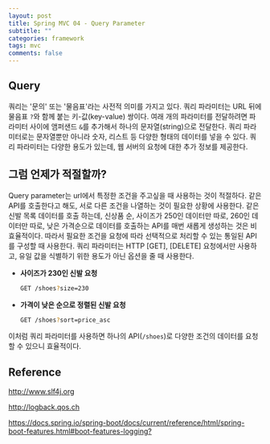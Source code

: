 ```yaml
---
layout: post
title: Spring MVC 04 - Query Parameter
subtitle: ""
categories: framework
tags: mvc
comments: false
---
```


## Query

쿼리는 '문의' 또는 '물음표'라는 사전적 의미를 가지고 있다. 쿼리 파라미터는 URL 뒤에 물음표 `?`와 함께 붙는 키-값(key-value)
쌍이다. 여래 개의 파라미터를 전달하려면 파라미터 사이에 앰퍼샌드 `&`를 추가해서 하나의 문자열(string)으로 전달한다.
쿼리 파라미터로는 문자열뿐만 아니라 숫자, 리스트 등 다양한 형태의 데이터를 넣을 수 있다.
쿼리 파라미터는 다양한 용도가 있는데, 웹 서버의 요청에 대한 추가 정보를 제공한다.

## 그럼 언제가 적절할까?

Query parameter는 url에서 특정한 조건을 주고싶을 때 사용하는 것이 적절하다.
같은 API를 호출한다고 해도, 서로 다른 조건을 나열하는 것이 필요한 상황에 사용한다.
같은 신발 목록 데이터를 호출 하는데, 신상품 순, 사이즈가 250인 데이터만 따로, 260인 데이터만 따로, 낮은 가격순으로 데이터를 호출하는
API를 매번 새롭게 생성하는 것은 비효율적이다. 따라서 필요한 조건을 요청에 따라 선택적으로 처리할 수 있는 통일된 API를 구성할 때 사용한다.
쿼리 파라미터는 HTTP [GET], [DELETE] 요청에서만 사용하고, 유일 값을 식별하기 위한 용도가 아닌 옵션을 줄 때 사용한다.

- **사이즈가 230인 신발 요청**

    ```bash
    GET /shoes?size=230
    ```

- **가격이 낮은 순으로 정렬된 신발 요청**

    ```bash
    GET /shoes?sort=price_asc
    ```
  
이처럼 쿼리 파라미터를 사용하면 하나의 API(`/shoes`)로 다양한 조건의 데이터를 요청할 수 있으니 효율적이다.

## Reference

<http://www.slf4j.org>

<http://logback.qos.ch>

<https://docs.spring.io/spring-boot/docs/current/reference/html/spring-boot-features.html#boot-features-logging?>